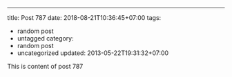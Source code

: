 ---
title: Post 787
date: 2018-08-21T10:36:45+07:00
tags:
  - random post
  - untagged
category:
  - random post
  - uncategorized
updated: 2013-05-22T19:31:32+07:00

This is content of post 787